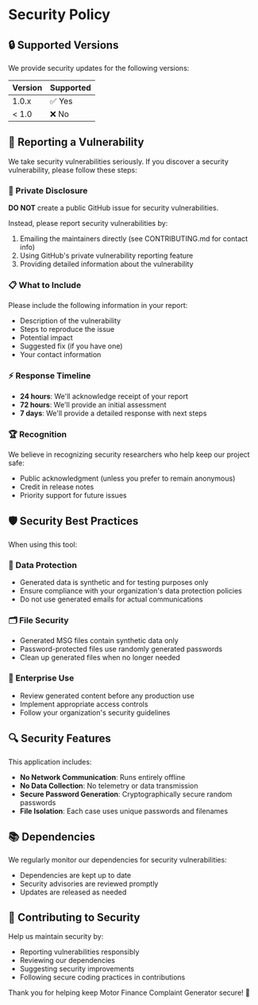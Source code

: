 # Security Policy

## 🔒 Supported Versions

We provide security updates for the following versions:

| Version | Supported |
| ------- | --------- |
| 1.0.x   | ✅ Yes    |
| < 1.0   | ❌ No     |

## 🚨 Reporting a Vulnerability

We take security vulnerabilities seriously. If you discover a security vulnerability, please follow these steps:

### 📧 Private Disclosure

**DO NOT** create a public GitHub issue for security vulnerabilities.

Instead, please report security vulnerabilities by:

1. Emailing the maintainers directly (see CONTRIBUTING.md for contact info)
2. Using GitHub's private vulnerability reporting feature
3. Providing detailed information about the vulnerability

### 📋 What to Include

Please include the following information in your report:

- Description of the vulnerability
- Steps to reproduce the issue
- Potential impact
- Suggested fix (if you have one)
- Your contact information

### ⚡ Response Timeline

- **24 hours**: We'll acknowledge receipt of your report
- **72 hours**: We'll provide an initial assessment
- **7 days**: We'll provide a detailed response with next steps

### 🏆 Recognition

We believe in recognizing security researchers who help keep our project safe:

- Public acknowledgment (unless you prefer to remain anonymous)
- Credit in release notes
- Priority support for future issues

## 🛡️ Security Best Practices

When using this tool:

### 🔐 Data Protection

- Generated data is synthetic and for testing purposes only
- Ensure compliance with your organization's data protection policies
- Do not use generated emails for actual communications

### 🗂️ File Security

- Generated MSG files contain synthetic data only
- Password-protected files use randomly generated passwords
- Clean up generated files when no longer needed

### 🏢 Enterprise Use

- Review generated content before any production use
- Implement appropriate access controls
- Follow your organization's security guidelines

## 🔍 Security Features

This application includes:

- **No Network Communication**: Runs entirely offline
- **No Data Collection**: No telemetry or data transmission
- **Secure Password Generation**: Cryptographically secure random passwords
- **File Isolation**: Each case uses unique passwords and filenames

## 📚 Dependencies

We regularly monitor our dependencies for security vulnerabilities:

- Dependencies are kept up to date
- Security advisories are reviewed promptly
- Updates are released as needed

## 🤝 Contributing to Security

Help us maintain security by:

- Reporting vulnerabilities responsibly
- Reviewing our dependencies
- Suggesting security improvements
- Following secure coding practices in contributions

Thank you for helping keep Motor Finance Complaint Generator secure! 🙏
